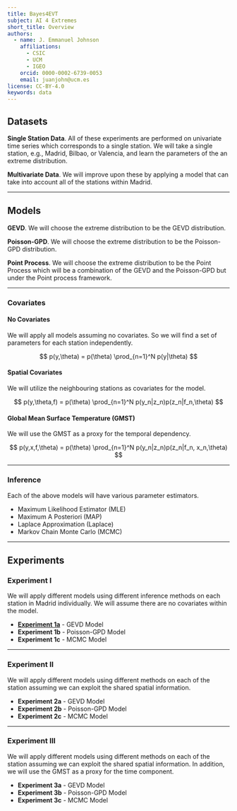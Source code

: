 ```yaml
---
title: Bayes4EVT
subject: AI 4 Extremes
short_title: Overview
authors:
  - name: J. Emmanuel Johnson
    affiliations:
      - CSIC
      - UCM
      - IGEO
    orcid: 0000-0002-6739-0053
    email: juanjohn@ucm.es
license: CC-BY-4.0
keywords: data
---
```



## Datasets


**Single Station Data**. All of these experiments are performed on univariate time series which corresponds to a single station.
We will take a single station, e.g., Madrid, Bilbao, or Valencia, and learn the parameters of the an extreme distribution.

**Multivariate Data**. We will improve upon these by applying a model that can take into account all of the stations within Madrid.


***
## Models


**GEVD**. We will choose the extreme distribution to be the GEVD distribution.

**Poisson-GPD**. We will choose the extreme distribution to be the Poisson-GPD distribution.

**Point Process**. We will choose the extreme distribution to be the Point Process which will be a combination of the GEVD and the Poisson-GPD but under the Point process framework.


***
### Covariates

#### **No Covariates**
We will apply all models assuming no covariates.
So we will find a set of parameters for each station independently.

$$
p(y,\theta) = p(\theta) \prod_{n=1}^N p(y|\theta)
$$

#### **Spatial Covariates**
We will utilize the neighbouring stations as covariates for the model.

$$
p(y,\theta,f) = p(\theta) \prod_{n=1}^N p(y_n|z_n)p(z_n|f_n,\theta)
$$

#### **Global Mean Surface Temperature (GMST)**
We will use the GMST as a proxy for the temporal dependency.

$$
p(y,x,f,\theta) = p(\theta) \prod_{n=1}^N p(y_n|z_n)p(z_n|f_n, x_n,\theta)
$$

***
### Inference

Each of the above models will have various parameter estimators.

* Maximum Likelihood Estimator (MLE)
* Maximum A Posteriori (MAP)
* Laplace Approximation (Laplace)
* Markov Chain Monte Carlo (MCMC)

***

## Experiments

### Experiment I

We will apply different models using different inference methods on each station in Madrid individually.
We will assume there are no covariates within the model.

* [**Experiment 1a**](./exp1_unc_madrid_gevd.md) - GEVD Model
* **Experiment 1b** - Poisson-GPD Model
* **Experiment 1c** - MCMC Model

***

### Experiment II

We will apply different models using different methods on each of the station assuming we can exploit the shared spatial information.

* **Experiment 2a** - GEVD Model
* **Experiment 2b** - Poisson-GPD Model
* **Experiment 2c** - MCMC Model


***

### Experiment III

We will apply different models using different methods on each of the station assuming we can exploit the shared spatial information.
In addition, we will use the GMST as a proxy for the time component.

* **Experiment 3a** - GEVD Model
* **Experiment 3b** - Poisson-GPD Model
* **Experiment 3c** - MCMC Model